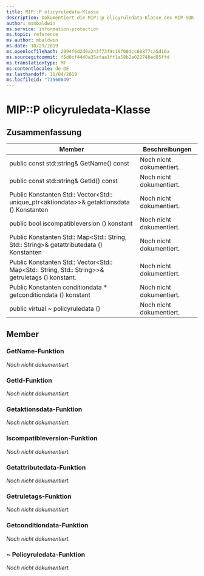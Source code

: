 ```yaml
---
title: MIP::P olicyruledata-Klasse
description: Dokumentiert die MIP::p olicyruledata-Klasse des MIP-SDK (Microsoft Information Protection).
author: msmbaldwin
ms.service: information-protection
ms.topic: reference
ms.author: mbaldwin
ms.date: 10/29/2019
ms.openlocfilehash: 2094f6d2d0a243f73f9c19f08dcc68877ca5d16a
ms.sourcegitcommit: f5d8cf4440a35afaa1ff1a58b2a022740ed85ffd
ms.translationtype: MT
ms.contentlocale: de-DE
ms.lasthandoff: 11/04/2019
ms.locfileid: "73560849"
---
```

# <a name="class-mippolicyruledata"></a>MIP::P olicyruledata-Klasse 
  
## <a name="summary"></a>Zusammenfassung
 Member                        | Beschreibungen                                
--------------------------------|---------------------------------------------
public const std::string& GetName() const  | Noch nicht dokumentiert.
public const std::string& GetId() const  | Noch nicht dokumentiert.
Public Konstanten Std:: Vector\<Std:: unique_ptr\<aktiondata\>\>& getaktionsdata () Konstanten  | Noch nicht dokumentiert.
public bool iscompatibleversion () konstant  | Noch nicht dokumentiert.
Public Konstanten Std:: Map\<Std:: String, Std:: String\>& getattributedata () Konstanten  | Noch nicht dokumentiert.
Public Konstanten Std:: Vector\<Std:: Map\<Std:: String, Std:: String\>\>& getruletags () konstant.  | Noch nicht dokumentiert.
Public Konstanten conditiondata * getconditiondata () konstant  | Noch nicht dokumentiert.
public virtual ~ policyruledata ()  | Noch nicht dokumentiert.
  
## <a name="members"></a>Member
  
### <a name="getname-function"></a>GetName-Funktion
_Noch nicht dokumentiert._

  
### <a name="getid-function"></a>GetId-Funktion
_Noch nicht dokumentiert._

  
### <a name="getactionsdata-function"></a>Getaktionsdata-Funktion
_Noch nicht dokumentiert._

  
### <a name="iscompatibleversion-function"></a>Iscompatibleversion-Funktion
_Noch nicht dokumentiert._

  
### <a name="getattributedata-function"></a>Getattributedata-Funktion
_Noch nicht dokumentiert._

  
### <a name="getruletags-function"></a>Getruletags-Funktion
_Noch nicht dokumentiert._

  
### <a name="getconditiondata-function"></a>Getconditiondata-Funktion
_Noch nicht dokumentiert._

  
### <a name="policyruledata-function"></a>~ Policyruledata-Funktion
_Noch nicht dokumentiert._
